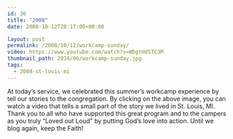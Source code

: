 ```yaml
---
id: 30
title: "2008"
date: 2008-10-12T20:17:00+00:00

layout: post
permalink: /2008/10/12/workcamp-sunday/
video: https://www.youtube.com/watch?v=WDgtHdSTC3M
thumbnail_path: 2014/06/workcamp-sunday.jpg
tags:
  - 2008-st-louis-mi
---
```

At today&#8217;s service, we celebrated this summer&#8217;s workcamp experience by tell our stories to the congregation. By clicking on the above image, you can watch a video that tells a small part of the story we lived in St. Louis, MI. Thank you to all who have supported this great program and to the campers as you truly &#8220;Loved out Loud&#8221; by putting God&#8217;s love into action. Until we blog again, keep the Faith!